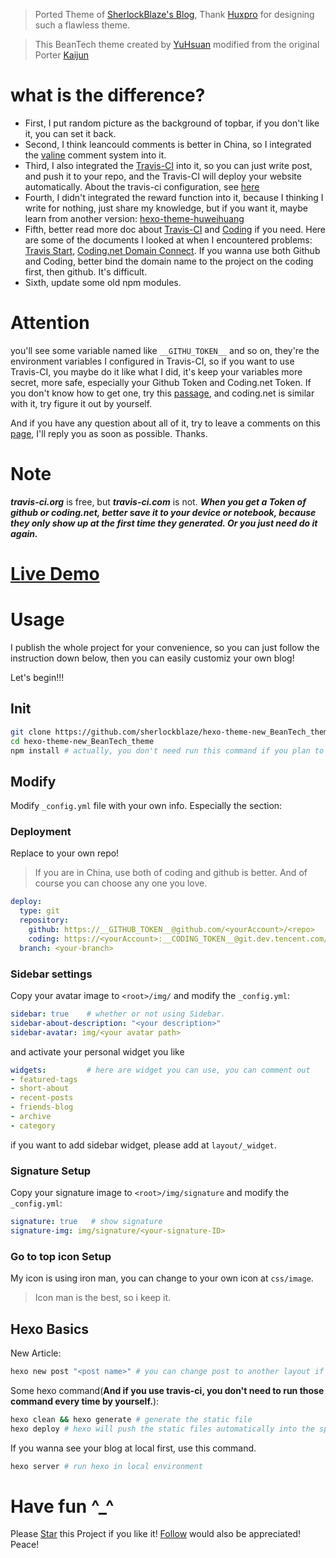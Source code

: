 > Ported Theme of [SherlockBlaze's Blog](https://sherlockblaze.com), Thank [Huxpro](https://github.com/Huxpro) for designing such a flawless theme.

> This BeanTech theme created by [YuHsuan](http://beantech.org) modified from the original Porter [Kaijun](http://kaijun.rocks/hexo-theme-huxblog/)

# what is the difference?

- First, I put random picture as the background of topbar, if you don't like it, you can set it back.
- Second, I think leancould comments is better in China, so I integrated the [valine](https://valine.js.org) comment system into it.
- Third, I also integrated the [Travis-CI](http://travis-ci.org) into it, so you can just write post, and push it to your repo, and the Travis-CI will deploy your website automatically. About the travis-ci configuration, see [here](./.travis.yml)
- Fourth, I didn't integrated the reward function into it, because I thinking I write for nothing, just share my knowledge, but if you want it, maybe learn from another version: [hexo-theme-huweihuang](https://github.com/huweihuang/hexo-theme-huweihuang.git)
- Fifth, better read more doc about [Travis-CI](http://travis-ci.org) and [Coding](https://coding.net) if you need. Here are some of the documents I looked at when I encountered problems: [Travis Start](https://docs.travis-ci.com/user/tutorial/), [Coding.net Domain Connect](https://coding.net/help/doc/pages/domain.html). If you wanna use both Github and Coding, better bind the domain name to the project on the coding first, then github. It's difficult.
- Sixth, update some old npm modules.

# Attention

you'll see some variable named like `__GITHU_TOKEN__` and so on, they're the environment variables I configured in Travis-CI, so if you want to use Travis-CI, you maybe do it like what I did, it's keep your variables more secret, more safe, especially your Github Token and Coding.net Token. If you don't know how to get one, try this [passage](https://console.bluemix.net/docs/services/ghededicated/index.html#gheded_getting_started), and coding.net is similar with it, try figure it out by yourself.

And if you have any question about all of it, try to leave a comments on this [page](https://sherlockblaze.com/about/), I'll reply you as soon as possible. Thanks.

# Note

***travis-ci.org*** is free, but ***travis-ci.com*** is not.
***When you get a Token of github or coding.net, better save it to your device or notebook, because they only show up at the first time they generated. Or you just need do it again.***

# [Live Demo](https://sherlockblaze.com)

# Usage
I publish the whole project for your convenience, so you can just follow the instruction down below, then you can easily customiz your own blog!

Let's begin!!!

## Init
```bash
git clone https://github.com/sherlockblaze/hexo-theme-new_BeanTech_theme.git
cd hexo-theme-new_BeanTech_theme
npm install # actually, you don't need run this command if you plan to deploy the website on Travis-CI
```

## Modify
Modify `_config.yml` file with your own info.
Especially the section:
### Deployment
Replace to your own repo!

> If you are in China, use both of coding and github is better. And of course you can choose any one you love.

```yml
deploy:
  type: git
  repository: 
    github: https://__GITHUB_TOKEN__@github.com/<yourAccount>/<repo>
    coding: https://<yourAccount>:__CODING_TOKEN__@git.dev.tencent.com/<yourAccount>/<repo>
  branch: <your-branch>
```

### Sidebar settings
Copy your avatar image to `<root>/img/` and modify the `_config.yml`:

```yml
sidebar: true    # whether or not using Sidebar.
sidebar-about-description: "<your description>"
sidebar-avatar: img/<your avatar path>
```
and activate your personal widget you like
```yml
widgets:         # here are widget you can use, you can comment out
- featured-tags
- short-about
- recent-posts
- friends-blog
- archive
- category
```

if you want to add sidebar widget, please add at `layout/_widget`.

### Signature Setup
Copy your signature image to `<root>/img/signature` and modify the `_config.yml`:
```yml
signature: true   # show signature
signature-img: img/signature/<your-signature-ID>
```

### Go to top icon Setup
My icon is using iron man, you can change to your own icon at `css/image`.

> Icon man is the best, so i keep it.

## Hexo Basics

New Article:

```bash
hexo new post "<post name>" # you can change post to another layout if you want
```

Some hexo command(**And if you use travis-ci, you don't need to run those command every time by yourself.**):

```bash
hexo clean && hexo generate # generate the static file
hexo deploy # hexo will push the static files automatically into the specific branch(gh-pages) of your repo!
```

If you wanna see your blog at local first, use this command.

```bash
hexo server # run hexo in local environment
```

# Have fun ^_^ 

Please [Star](https://github.com/sherlockblaze/hexo-theme-new_BeanTech_theme.git) this Project if you like it! [Follow](https://github.com/sherlockblaze) would also be appreciated!
Peace!
